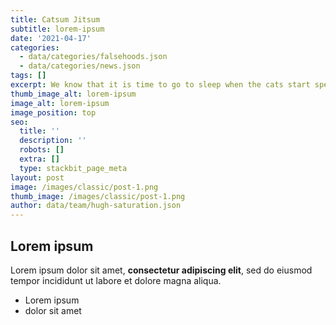 ```yaml
---
title: Catsum Jitsum
subtitle: lorem-ipsum
date: '2021-04-17'
categories:
  - data/categories/falsehoods.json
  - data/categories/news.json
tags: []
excerpt: We know that it is time to go to sleep when the cats start speaking latin.
thumb_image_alt: lorem-ipsum
image_alt: lorem-ipsum
image_position: top
seo:
  title: ''
  description: ''
  robots: []
  extra: []
  type: stackbit_page_meta
layout: post
image: /images/classic/post-1.png
thumb_image: /images/classic/post-1.png
author: data/team/hugh-saturation.json
---
```

## Lorem ipsum

Lorem ipsum dolor sit amet, **consectetur adipiscing elit**, sed do eiusmod tempor incididunt ut labore et dolore magna aliqua.

- Lorem ipsum
- dolor sit amet